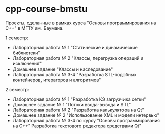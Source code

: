 # cpp-course-bmstu

Проекты, сделанные в рамках курса "Основы программирования на C++" в МГТУ им. Баумана. 

1  семестр:

* Лабораторная работа № 1 "Статические и динамические библиотеки"
* Лабораторная работа № 2 "Классы, перегрузка операций и исключения"
* Домашнее задание "Классы и наследование"
* Лабораторная работа № 3-4 "Разработка STL-подобных контейнеров, итераторов и алгоритмов"

2 семестр:

* Лабораторная работа № 1 "Разработка КЭ загрузчика сетки"
* Домашнее задание № 1 "Потоки ввода-вывода и STL"
* Лабораторная работа № 2 "Разработка калькулятора на Qt"
* Домашнее задание № 2 "Использование XML и модели интервью"
* Лабораторная работа № 3-4 по курсу "Основы программирования на C++" Разработка текстового редактора средствами Qt"


